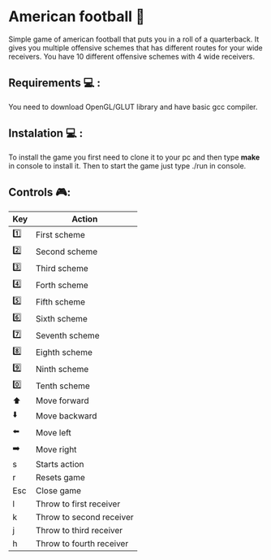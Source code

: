 # American football :rugby_football:

Simple game of american football that puts you in a roll of a quarterback. It gives you multiple offensive schemes that has different routes for your wide receivers. You have 10 different offensive schemes with 4 wide receivers.

## Requirements :computer: :

You need to download OpenGL/GLUT library and have basic gcc compiler.


## Instalation :computer: :

To install the game you first need to clone it to your pc and then type **make** in console to install it. Then to start the game just type ./run in console.

## Controls  🎮:

| Key  | Action |
| ------------- | ------------- |
| :one: | First scheme  |
| :two:  | Second scheme  |
| :three: | Third scheme  |
| :four:  | Forth scheme  |
| :five: | Fifth scheme  |
| :six:  | Sixth scheme  |
| :seven: | Seventh scheme  |
| :eight:  | Eighth scheme  |
| :nine: | Ninth scheme  |
| :zero:  | Tenth scheme  |
| :arrow_up: | Move forward  |
| :arrow_down:  | Move backward |
| :arrow_left: | Move left |
| :arrow_right:  | Move right |
| s | Starts action  |
| r  | Resets game  |
| Esc | Close game  |
| l  | Throw to first receiver  |
| k  | Throw to second receiver  |
| j  | Throw to third receiver  |
| h  | Throw to fourth receiver  |
